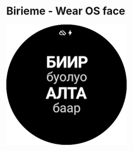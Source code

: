 # Birieme - Wear OS face

![Birieme - Wear OS face](app/src/main/res/drawable-nodpi/preview_digital_circular.png)